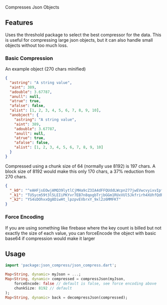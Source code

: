 Compresses Json Objects

## Features

Uses the threshold package to select the best compressor for the data. This is useful for compressing large json objects, but it can also handle small objects without too much loss.

### Basic Compression

An example object (270 chars minified)

```json
{
  "astring": "A string value",
  "aint": 389,
  "adouble": 3.67787,
  "anull": null,
  "atrue": true,
  "afalse": false,
  "alist": [1, 2, 3, 4, 5, 6, 7, 8, 9, 10],
  "anobject": {
    "astring": "A string value",
    "aint": 389,
    "adouble": 3.67787,
    "anull": null,
    "atrue": true,
    "afalse": false,
    "alist": [1, 2, 3, 4, 5, 6, 7, 8, 9, 10]
  }
}
```

Compressed using a chunk size of 64 (normally use 8192) is 197 chars. A block size of 8192 would make this only 170 chars, a 37% reduction from 270 chars.
```json
{
  "_k0": "^eAHFjsEOwjAMQ39lytlCjMHa9cZ3IA4dFFQUddLWcpn277jwEVwcvyixvIpf8hz",
  "_k1": "TU5ycm59t3l5LEIiPKYvr7EB7n8qogbTrjbGGm1RUxVUl5Jkfrirh4XUhfQdR48K",
  "_k2": "YS4sDOhxxQg8DiwHt_lpzpvEVbrxY_9xl2z6MMFKT"
}
```

### Force Encoding

If you are using something like firebase where the key count is billed but not exactly the size of each value, you can forceEncode the object with basic base64 if compression would make it larger

## Usage


```dart
import 'package:json_compress/json_compress.dart';

Map<String, dynamic> myJson = ...;
Map<String, dynamic> compressed = compressJson(myJson, 
    forceEncode: false // default is false, see force encoding above
    chunkSize: 8192 // default 
);
Map<String, dynamic> back = decompressJson(compressed);
```
